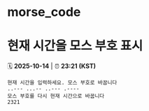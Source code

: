 # morse_code
# 현재 시간을 모스 부호 표시
<!-- MORSE_TIME_START -->
🗓️ **2025-10-14** | ⏰ **23:21 (KST)**

```
현재 시간을 입력하세요. 모스 부호로 바꿉니다
..--- ...-- ..--- .----
모스 부호를 다시 현재 시간으로 바꿉니다
2321
```
<!-- MORSE_TIME_END -->
